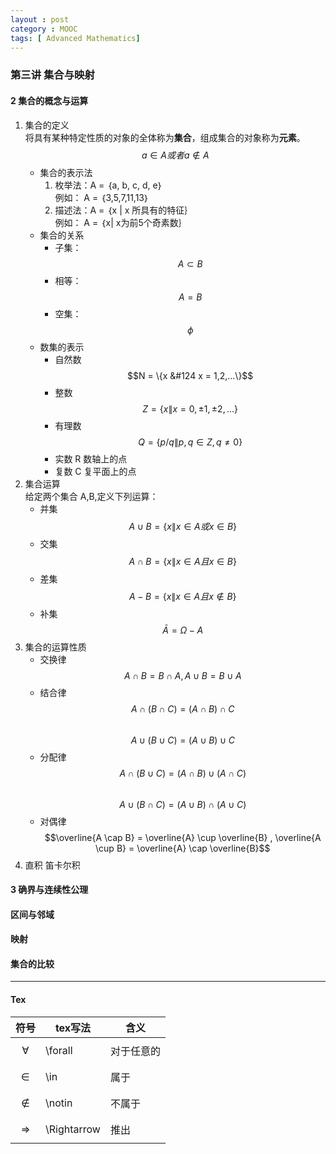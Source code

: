 ```yaml
---
layout : post
category : MOOC
tags: [ Advanced Mathematics]
---
```


### 第三讲 集合与映射  

#### 2 集合的概念与运算  

1.  集合的定义  
将具有某种特定性质的对象的全体称为**集合**，组成集合的对象称为**元素**。  $$a \in A 或者 a \notin A $$  
	*  集合的表示法  
		1. 枚举法：A = ｛a, b, c, d, e｝  
例如： A = ｛3,5,7,11,13｝  
		2. 描述法：A = ｛x \| x 所具有的特征｝  
例如： A = ｛x| x为前5个奇素数｝   
	*  集合的关系    
		* 子集：$$A \subset B$$   
		* 相等：$$A = B$$  
		* 空集： $$\phi$$  
	* 数集的表示  
		* 自然数 $$N = \{x &#124 x = 1,2,...\}$$  
		* 整数 $$Z = \{x \| x = 0, ±1, ±2,...\}$$  
		* 有理数 $$Q = \{p/q \| p,q \in Z, q \neq 0  \}$$
		* 实数 R 数轴上的点
		* 复数 C 复平面上的点  
2. 	集合运算  
给定两个集合 A,B,定义下列运算：
	* 并集 $$A\cup B = \{ x \| x \in A 或 x \in B \}$$  
	* 交集 $$A\cap B = \{ x \| x \in A 且 x \in B \}$$ 
	* 差集 $$A - B = \{ x \| x \in A 且 x \notin B \} $$
	* 补集 $$ \bar{A} = \Omega - A$$ 
3.  集合的运算性质
	* 交换律 $$ A \cap B = B \cap A ,A \cup B = B \cup A  $$  
	* 结合律 $$ A \cap (B \cap C) = (A \cap B) \cap C $$  
	$$ A \cup (B \cup C) = (A \cup B) \cup C $$  
	* 分配律 $$ A \cap (B \cup C) = (A \cap B) \cup(A \cap C) $$  
	$$ A \cup (B \cap C) = (A \cup B) \cap(A \cup C)  $$  
	* 对偶律 $$\overline{A \cap B} = \overline{A} \cup \overline{B} , \overline{A \cup B} = \overline{A} \cap \overline{B}$$  
4. 直积
笛卡尔积	

#### 3 确界与连续性公理  

#### 区间与邻域

#### 映射

#### 集合的比较

---

#### Tex  

|符号|tex写法|含义|  
|---|---|---|  
|$$\forall$$|\forall|对于任意的|  
|$$\in$$|\in|属于|  
|$$\notin$$|\notin|不属于|
|$$\Rightarrow$$|\Rightarrow|推出|
